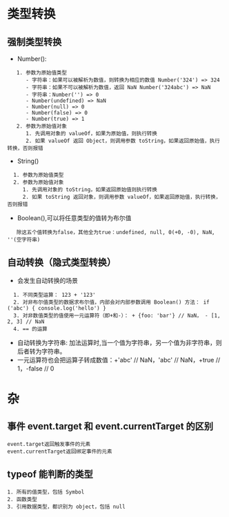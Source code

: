 # 类型转换

## 强制类型转换

- Number():

```
   1. 参数为原始值类型
      - 字符串：如果可以被解析为数值，则转换为相应的数值 Number('324') => 324
      - 字符串：如果不可以被解析为数值，返回 NaN Number('324abc') => NaN
      - 字符串：Number('') => 0
      - Number(undefined) => NaN
      - Number(null) => 0
      - Number(false) => 0
      - Number(true) => 1
   2. 参数为原始值对象
      1. 先调用对象的 valueOf，如果为原始值，则执行转换
      2. 如果 valueOf 返回 Object，则调用参数 toString，如果返回原始值，执行转换，否则报错
```

- String()

```
  1. 参数为原始值类型
  2. 参数为原始值对象
     1. 先调用对象的 toString，如果返回原始值则执行转换
     2. 如果 toString 返回对象，则调用参数 valueOf，如果返回原始值，执行转换，否则报错
```

- Boolean(),可以将任意类型的值转为布尔值

```
   除这五个值转换为false，其他全为true：undefined, null, 0(+0, -0), NaN, ''(空字符串)
```

## 自动转换（隐式类型转换）

- 会发生自动转换的场景

```
  1. 不同类型运算： 123 + '123'
  2. 对非布尔值类型的数据求布尔值，内部会对内部参数调用 Boolean() 方法： if ('abc') { console.log('hello') }
  3. 对非数值类型的值使用一元运算符（即+和-）： + {foo: 'bar'} // NaN， - [1, 2, 3] // NaN
  4. == 的运算
```

- 自动转换为字符串: 加法运算时,当一个值为字符串，另一个值为非字符串，则后者转为字符串。
- 一元运算符也会把运算子转成数值：+'abc' // NaN，'abc' // NaN，+true // 1，-false // 0

# 杂

## 事件 event.target 和 event.currentTarget 的区别

```
event.target返回触发事件的元素
event.currentTarget返回绑定事件的元素
```

## typeof 能判断的类型

```
1. 所有的值类型，包括 Symbol
2. 函数类型
3. 引用数据类型，都识别为 object，包括 null
```